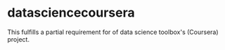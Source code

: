 # datasciencecoursera
This fulfills a partial requirement for of data science toolbox's (Coursera) project.
